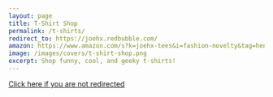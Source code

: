```yaml
---
layout: page
title: T-Shirt Shop
permalink: /t-shirts/
redirect_to: https://joehx.redbubble.com/
amazon: https://www.amazon.com/s?k=joehx-tees&i=fashion-novelty&tag=hendrixjoseph-t-shirts-20
image: /images/covers/t-shirt-shop.png
excerpt: Shop funny, cool, and geeky t-shirts!
---
```


[Click here if you are not redirected](hhttps://www.amazon.com/s?k=joehx-tees&i=fashion-novelty&tag=hendrixjoseph-t-shirts-20)

